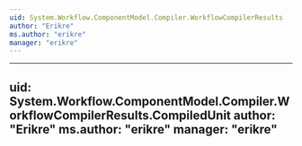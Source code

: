 ```yaml
---
uid: System.Workflow.ComponentModel.Compiler.WorkflowCompilerResults
author: "Erikre"
ms.author: "erikre"
manager: "erikre"
---
```


---
uid: System.Workflow.ComponentModel.Compiler.WorkflowCompilerResults.CompiledUnit
author: "Erikre"
ms.author: "erikre"
manager: "erikre"
---
